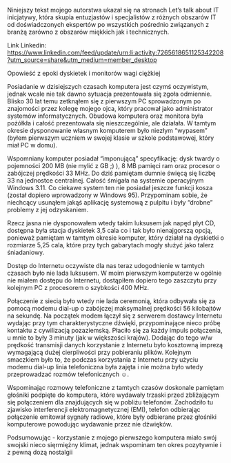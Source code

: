 Niniejszy tekst mojego autorstwa ukazał się na stronach Let’s talk about IT inicjatywy, która skupia entuzjastów i specjalistów z różnych obszarów IT od doświadczonych ekspertów po wszystkich pośrednio związanych z branżą zarówno z obszarów miękkich jak i technicznych. 


Link Linkedin: 
https://www.linkedin.com/feed/update/urn:li:activity:7265618651125342208?utm_source=share&utm_medium=member_desktop


 Opowieść z epoki dyskietek i monitorów wagi ciężkiej


Posiadanie w dzisiejszych czasach komputera jest czymś oczywistym, jednak wcale nie tak dawno sytuacja prezentowała się zgoła odmiennie. Blisko 30 lat temu zetknąłem się z pierwszym PC sprowadzonym po znajomości przez kolegę mojego ojca, który pracował jako administrator systemów informatycznych. Obudowa komputera oraz monitora była pożółkła i całość prezentowała się nieszczególnie, ale działała. W tamtym okresie dysponowanie własnym komputerem było niezłym “wypasem” (byłem pierwszym uczniem w swojej klasie w szkole podstawowej, który miał PC w domu).


Wspomniany komputer posiadał “imponującą” specyfikację: dysk twardy o pojemności 200 MB (nie mylić z GB ;) ), 8 MB pamięci ram oraz procesor o zabójczej prędkości 33 MHz. Do dziś pamiętam dumnie święcą się liczbę 33 na jednostce centralnej. Całość śmigała na systemie operacyjnym Windows 3.11. Co ciekawe system ten nie posiadał jeszcze funkcji kosza (został dopiero wprowadzony w Windows 95). Przypominam sobie, że niechcący usunąłem jakąś aplikację systemową z pulpitu i były “drobne” problemy z jej odzyskaniem.


Rzecz jasna nie dysponowałem wtedy takim luksusem jak napęd płyt CD, dostępna była stacja dyskietek 3,5 cala co i tak było nienajgorszą opcją, ponieważ pamiętam w tamtym okresie komputer, który działał na dyskietki o rozmiarze 5,25 cala, które przy tych gabarytach mogły służyć jako talerz śniadaniowy. 


Dostęp do Internetu oczywiste dla nas teraz udogodnienie w tamtych czasach było nie lada luksusem. W moim pierwszym komputerze w ogólnie nie miałem dostępu do Internetu, dostąpiłem dopiero tego zaszczytu przy kolejnym PC z procesorem o szybkości 400 MHz.


Połączenie z siecią było wtedy nie lada ceremonią, która odbywała się za pomocą modemu dial-up o zabójczej maksymalnej prędkości 56 kilobajtów na sekundę. Na początek modem łączył się z serwerem dostawcy Internetu wydając przy tym charakterystyczne dźwięki, przypominające nieco próbę kontaktu z cywilizacją pozaziemską. Płaciło się za każdy impuls połączenia, u mnie to były 3 minuty (jak w większości krajów). Dodając do tego w/w prędkość transmisji danych korzystanie z Internetu było kosztowną imprezą wymagającą dużej cierpliwości przy pobieraniu plików. Kolejnym smaczkiem było to, że podczas korzystania z Internetu przy użyciu modemu dial-up linia telefoniczna była zajęta i nie można było wtedy przeprowadzać rozmów telefonicznych ☺. 


Wspominając rozmowy telefoniczne z tamtych czasów doskonale pamiętam głośniki podpięte do komputera, które wydawały trzaski przed zbliżającym się połączeniem dla znajdujących się w pobliżu telefonów. Zachodziło tu zjawisko interferencji elektromagnetycznej (EMI), telefon odbierając połączenie emitował sygnały radiowe, które były odbierane przez głośniki komputerowe powodując wydawanie przez nie dźwięków. 


Podsumowując - korzystanie z mojego pierwszego komputera miało swój swojski nieco sięrmiężny klimat, jednak wspominam ten okres pozytywnie i z pewną dozą nostalgii



